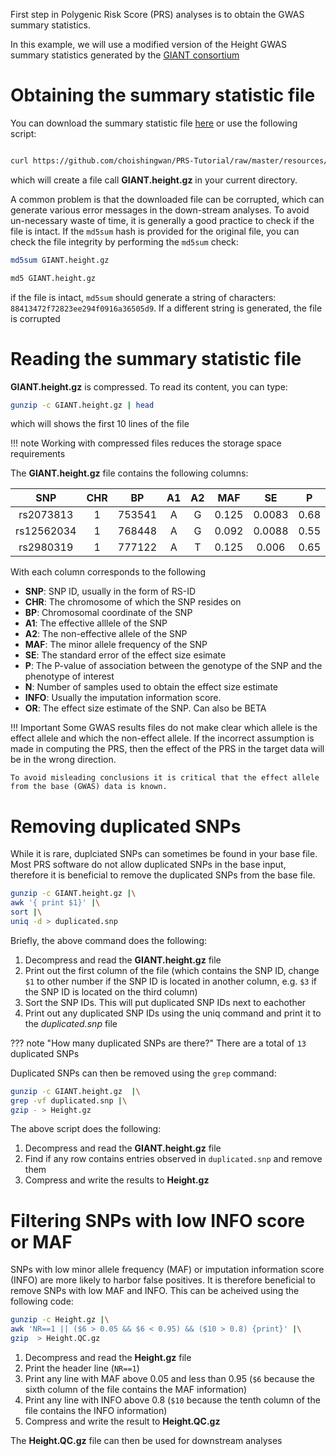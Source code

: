 First step in Polygenic Risk Score (PRS) analyses is to obtain the GWAS summary statistics. 

In this example, we will use a modified version of the Height GWAS summary statistics generated by the [GIANT consortium](https://portals.broadinstitute.org/collaboration/giant/index.php/GIANT_consortium_data_files#GWAS_Anthropometric_2014_Height)

# Obtaining the summary statistic file
You can download the summary statistic file [here](https://github.com/choishingwan/PRS-Tutorial/raw/master/resources/GIANT.height.gz) or use the following script:
``` bash

curl https://github.com/choishingwan/PRS-Tutorial/raw/master/resources/GIANT.height.gz -L -O

```

which will create a file call **GIANT.height.gz** in your current directory. 

A common problem is that the downloaded file can be corrupted, 
which can generate various error messages in the down-stream analyses. 
To avoid un-necessary waste of time, it is generally a good practice to 
check if the file is intact. If the `md5sum` hash is provided for the 
original file, you can check the file integrity by performing the 
`md5sum` check:

```bash tab="Linux"
md5sum GIANT.height.gz
```

```bash tab="OS X"
md5 GIANT.height.gz
```

if the file is intact, `md5sum` should generate a string of characters: `88413472f72823ee294f0916a36505d9`. 
If a different string is generated, the file is corrupted 

# Reading the summary statistic file
**GIANT.height.gz** is compressed. To read its content, you can type:

```bash
gunzip -c GIANT.height.gz | head
```

which will shows the first 10 lines of the file

!!! note
    Working with compressed files reduces the storage space requirements

The **GIANT.height.gz** file contains the following columns:

|SNP|CHR|BP|A1|A2|MAF|SE|P|N|INFO|OR|
|:-:|:-:|:-:|:-:|:-:|:-:|:-:|:-:|:-:|:-:|:-:|
|rs2073813	|1	|753541	|A	|G	|0.125	|0.0083	|0.68	|69852	|0.866425782879888	|0.996605773454898|
rs12562034	|1	|768448	|A	|G	|0.092	|0.0088	|0.55	|88015	|0.917520990188678	|0.994714020220009|
rs2980319	|1	|777122	|A	|T	|0.125	|0.006	|0.65	|148975	|0.847126999058955	|0.997303641721713|

With each column corresponds to the following

- **SNP**: SNP ID, usually in the form of RS-ID
- **CHR**: The chromosome of which the SNP resides on
- **BP**: Chromosomal coordinate of the SNP
- **A1**: The effective alllele of the SNP
- **A2**: The non-effective allele of the SNP
- **MAF**: The minor allele frequency of the SNP
- **SE**: The standard error of the effect size esimate
- **P**: The P-value of association between the genotype of the SNP and the phenotype of interest
- **N**: Number of samples used to obtain the effect size estimate
- **INFO**: Usually the imputation information score. 
- **OR**: The effect size estimate of the SNP. Can also be BETA

!!! Important
    Some GWAS results files do not make clear which allele is the effect allele and which the non-effect allele. 
    If the incorrect assumption is made in computing the PRS, then the effect of the PRS in the target data will be in the wrong direction.
    
    To avoid misleading conclusions it is critical that the effect allele from the base (GWAS) data is known.

# Removing duplicated SNPs
While it is rare, duplciated SNPs can sometimes be found in your base file.
Most PRS software do not allow duplicated SNPs in the base input, therefore it
is beneficial to remove the duplicated SNPs from the base file. 

```bash
gunzip -c GIANT.height.gz |\
awk '{ print $1}' |\
sort |\
uniq -d > duplicated.snp
```

Briefly, the above command does the following:

1. Decompress and read the **GIANT.height.gz** file
2. Print out the first column of the file (which contains the SNP ID, change `$1` to other number if the SNP ID is located in another column, e.g. `$3` if the SNP ID is located on the third column)
3. Sort the SNP IDs. This will put duplicated SNP IDs next to eachother
4. Print out any duplicated SNP IDs using the uniq command and print it to the *duplicated.snp* file


??? note "How many duplicated SNPs are there?"
    There are a total of `13` duplicated SNPs

Duplicated SNPs can then be removed using the `grep` command:
```bash
gunzip -c GIANT.height.gz  |\
grep -vf duplicated.snp |\
gzip - > Height.gz
```

The above script does the following:

1. Decompress and read the **GIANT.height.gz** file 
2. Find if any row contains entries observed in `duplicated.snp` and remove them
3. Compress and write the results to **Height.gz**

# Filtering SNPs with low INFO score or MAF 
SNPs with low minor allele frequency (MAF) or imputation information score (INFO) are more likely to harbor false positives. 
It is therefore beneficial to remove SNPs with low MAF and INFO.
This can be acheived using the following code:

```bash
gunzip -c Height.gz |\
awk 'NR==1 || ($6 > 0.05 && $6 < 0.95) && ($10 > 0.8) {print}' |\
gzip  > Height.QC.gz
```

1. Decompress and read the **Height.gz** file
2. Print the header line (`NR==1`)
3. Print any line with MAF above 0.05 and less than 0.95 (`$6` because the sixth column of the file contains the MAF information)
4. Print any line with INFO above 0.8 (`$10` because the tenth column of the file contains the INFO information)
5. Compress and write the result to **Height.QC.gz**

The **Height.QC.gz** file can then be used for downstream analyses

    
